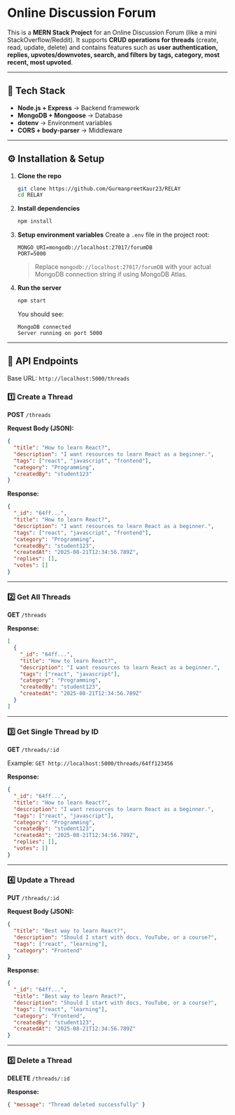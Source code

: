 # Online Discussion Forum 

This is a **MERN Stack Project** for an Online Discussion Forum (like a mini StackOverflow/Reddit).
It supports **CRUD operations for threads** (create, read, update, delete) and contains features such as **user authentication, replies, upvotes/downvotes, search, and filters by tags, category, most recent, most upvoted**.

---

## 🚀 Tech Stack

* **Node.js + Express** → Backend framework
* **MongoDB + Mongoose** → Database
* **dotenv** → Environment variables
* **CORS + body-parser** → Middleware

---

## ⚙️ Installation & Setup

1. **Clone the repo**

   ```bash
   git clone https://github.com/GurmanpreetKaur23/RELAY
   cd RELAY
   ```

2. **Install dependencies**

   ```bash
   npm install
   ```

3. **Setup environment variables**
   Create a `.env` file in the project root:

   ```
   MONGO_URI=mongodb://localhost:27017/forumDB
   PORT=5000
   ```

   > Replace `mongodb://localhost:27017/forumDB` with your actual MongoDB connection string if using MongoDB Atlas.

4. **Run the server**

   ```bash
   npm start
   ```

   You should see:

   ```
   MongoDB connected
   Server running on port 5000
   ```

---

## 📌 API Endpoints

Base URL: `http://localhost:5000/threads`

### 1️⃣ Create a Thread

**POST** `/threads`

**Request Body (JSON):**

```json
{
  "title": "How to learn React?",
  "description": "I want resources to learn React as a beginner.",
  "tags": ["react", "javascript", "frontend"],
  "category": "Programming",
  "createdBy": "student123"
}
```

**Response:**

```json
{
  "_id": "64ff...",
  "title": "How to learn React?",
  "description": "I want resources to learn React as a beginner.",
  "tags": ["react", "javascript", "frontend"],
  "category": "Programming",
  "createdBy": "student123",
  "createdAt": "2025-08-21T12:34:56.789Z",
  "replies": [],
  "votes": []
}
```

---

### 2️⃣ Get All Threads

**GET** `/threads`

**Response:**

```json
[
  {
    "_id": "64ff...",
    "title": "How to learn React?",
    "description": "I want resources to learn React as a beginner.",
    "tags": ["react", "javascript"],
    "category": "Programming",
    "createdBy": "student123",
    "createdAt": "2025-08-21T12:34:56.789Z"
  }
]
```

---

### 3️⃣ Get Single Thread by ID

**GET** `/threads/:id`

Example:
`GET http://localhost:5000/threads/64ff123456`

**Response:**

```json
{
  "_id": "64ff...",
  "title": "How to learn React?",
  "description": "I want resources to learn React as a beginner.",
  "tags": ["react", "javascript"],
  "category": "Programming",
  "createdBy": "student123",
  "createdAt": "2025-08-21T12:34:56.789Z",
  "replies": [],
  "votes": []
}
```

---

### 4️⃣ Update a Thread

**PUT** `/threads/:id`

**Request Body (JSON):**

```json
{
  "title": "Best way to learn React?",
  "description": "Should I start with docs, YouTube, or a course?",
  "tags": ["react", "learning"],
  "category": "Frontend"
}
```

**Response:**

```json
{
  "_id": "64ff...",
  "title": "Best way to learn React?",
  "description": "Should I start with docs, YouTube, or a course?",
  "tags": ["react", "learning"],
  "category": "Frontend",
  "createdBy": "student123",
  "createdAt": "2025-08-21T12:34:56.789Z"
}
```

---

### 5️⃣ Delete a Thread

**DELETE** `/threads/:id`

**Response:**

```json
{ "message": "Thread deleted successfully" }
```

